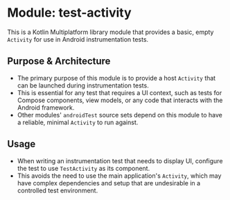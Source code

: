 # Module: test-activity

This is a Kotlin Multiplatform library module that provides a basic, empty `Activity` for use in Android
instrumentation tests.

## Purpose & Architecture

- The primary purpose of this module is to provide a host `Activity` that can be launched during instrumentation tests.
- This is essential for any test that requires a UI context, such as tests for Compose components, view models, or any code that interacts with the Android framework.
- Other modules' `androidTest` source sets depend on this module to have a reliable, minimal `Activity` to run against.

## Usage

- When writing an instrumentation test that needs to display UI, configure the test to use `TestActivity` as its component.
- This avoids the need to use the main application's `Activity`, which may have complex dependencies and setup that are undesirable in a controlled test environment.
